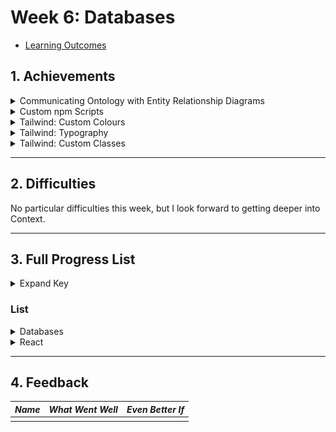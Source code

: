 # Week 6: Databases

- [Learning Outcomes](https://learn.foundersandcoders.com/course/syllabus/developer/week06-project04-databases/learning-outcomes/)

## 1. Achievements

<details>
<summary>Communicating Ontology with Entity Relationship Diagrams</summary>

---

I had some experience with SQL, and more in the general nature of data ontology. Riley was assigned the task of creating the database, and I wanted to support him learning a new skill without taking over.

I found a [VSCode extension](https://marketplace.visualstudio.com/items?itemName=dineug.vuerd-vscode) that allowed me to create ERDs in our repository, which meant I could create a diagram of the database schema without touching SQL syntax. This freed up Riley to focus on learning the syntax without simultaneously learning the idea of data ontology.

---
</details>

<details>
<summary>Custom npm Scripts</summary>

---

I had some experience with npm scripts from the previous weeks, but I wanted to learn more about how to use them to automate tasks.

While doing the SQLite workshop, I created a script to delete `db.sqlite`from the command line so that I could play around with multiple schemata.

```src
Workshop 19 • SQLite/
┣ database/
┣ model/
┣ utils/
┃ ┗ deleteFile.js
┣ db.sqlite
┣ package.json
```

```json
/* ./package.json */

{
	/* blah blah */,
	"scripts": {
		"clean": "node utils/deleteFile.js",
		"db": "DB_FILE=db.sqlite node database/db.js",
		"seed": "DB_FILE=db.sqlite node database/seed.js"
	},
	/* blah blah */
}
```

```ts
/* ./utils/deleteFile.js */

const fs = require('fs');
const path = require('path');

const filePath = path.join(__dirname, '../db.sqlite');

fs.unlink(filePath, (err) => {
    if (err) {
        console.error(`Error deleting file: ${err.message}`);
        return;
    }
    console.log('File deleted successfully');
});
```

---
</details>

<details>
<summary>Tailwind: Custom Colours</summary>

---

I used an online tool to help me create a colour palette for the project.

![palette generator 1](../assets/images/images_06/generator1.jpg)

![palette generator 2](../assets/images/images_06/generator2.jpg)

I could then define them in `tailwind.config.js` like this:

```json
/* ./tailwind.config.js */

export default {
  theme: {
    extend: {
      colors: {
        primary: {
          'A': '#c2e9ad',
          0: '#a0da81',
          1: '#84b26b',
          2: '#688c55',
          3: '#4e6740',
          4: '#35442c',
          5: '#1e251a',
        },
        accent: {
          'A': '#b0e1e9',
          0: '#81cdda',
          1: '#6ba8b2',
          2: '#56848b',
          3: '#416167',
          4: '#2d4144',
          5: '#1a2325',
        }
			}
    }
  }
}
```

By using the Colorize extension, I could refer to that config file and see the colours in the editor.

![colorize 1](../assets/images/images_06/colorize1.jpg)

![colorize 2](../assets/images/images_06/colorize2.jpg)

---
</details>

<details>
<summary>Tailwind: Typography</summary>

---

For prototyping, as I was designing the entire frontend, I didn't want to get stuck in the weeds writing styling for every level of header... but Tailwind removes all default styling from text. Enter the [Tailwind Typography](https://tailwindcss-typography.vercel.app/) package.

Once installed, I could use the `prose` class to apply minimal default typography styles to any child element.

```ts
function Header() {
  return (
    <header className='prose bg-primary-2'>
			<h1>Craft & Graft</h1>
    </header>
  )
}
```

---
</details>

<details>
<summary>Tailwind: Custom Classes</summary>

---

Firstly, props to Dani for teaching me how to create custom classes in Tailwind. Previously I had assumed that, since Tailwind builds upon CSS, I couldn't use Tailwind classes within the base CSS file.

```css
/* ./src/styles/index.css */

@tailwind base;
@tailwind components;
@tailwind utilities;

.button-bonbon {
	@apply w-full px-6 py-2 rounded-full text-lg bg-primary-0 text-primary-4 border border-primary-1;
}
```

```tsx
/* ./src/components/view/Landing.tsx */

export function LandingView() {
  return (
    <section>
      <p>Your one-stop shop for all your leisure and hobby needs</p>
      <button className="button-bonbon">Start Shopping</button>
    </section>
  );
}
```

---
</details>

---

## 2. Difficulties

No particular difficulties this week, but I look forward to getting deeper into Context.

---

## 3. Full Progress List

<details>
<summary>Expand Key</summary>

---

- [X] **I feel like I've learned/demonstrated this skill in the past week**
- [X] *I have acquired some skill but need to develop further*
- [ ] I am not yet comfortable in this skill

---
</details>

### List

<details>
<summary>Databases</summary>

---

- [X] **Learn how to design and structure a database schema for the application**
- [ ] Implement CRUD (Create, Read, Update, Delete) operations for products and orders
- [X] *Acquire skills in using SQLite to manage and query relational data efficiently*
- [X] *Be comfortable with SQL syntax and how to use SELECT and INSERT queries*

---
</details>

<details>
<summary>React</summary>

---

- [X] **Gain proficiency in using React to create dynamic and responsive user interfaces**
- [X] *Understand the use of state management in React to handle the shopping cart functionality*

---
</details>

---

## 4. Feedback

| *Name* | *What Went Well* | *Even Better If* |
| ------ | ---------------- | ---------------- |
|        |                  |                  |
